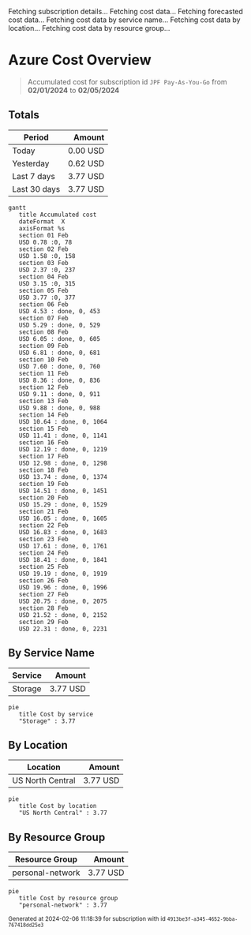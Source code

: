 Fetching subscription details...
Fetching cost data...
Fetching forecasted cost data...
Fetching cost data by service name...
Fetching cost data by location...
Fetching cost data by resource group...
# Azure Cost Overview

> Accumulated cost for subscription id `JPF Pay-As-You-Go` from **02/01/2024** to **02/05/2024**

## Totals

|Period|Amount|
|---|---:|
|Today|0.00 USD|
|Yesterday|0.62 USD|
|Last 7 days|3.77 USD|
|Last 30 days|3.77 USD|

```mermaid
gantt
   title Accumulated cost
   dateFormat  X
   axisFormat %s
   section 01 Feb
   USD 0.78 :0, 78
   section 02 Feb
   USD 1.58 :0, 158
   section 03 Feb
   USD 2.37 :0, 237
   section 04 Feb
   USD 3.15 :0, 315
   section 05 Feb
   USD 3.77 :0, 377
   section 06 Feb
   USD 4.53 : done, 0, 453
   section 07 Feb
   USD 5.29 : done, 0, 529
   section 08 Feb
   USD 6.05 : done, 0, 605
   section 09 Feb
   USD 6.81 : done, 0, 681
   section 10 Feb
   USD 7.60 : done, 0, 760
   section 11 Feb
   USD 8.36 : done, 0, 836
   section 12 Feb
   USD 9.11 : done, 0, 911
   section 13 Feb
   USD 9.88 : done, 0, 988
   section 14 Feb
   USD 10.64 : done, 0, 1064
   section 15 Feb
   USD 11.41 : done, 0, 1141
   section 16 Feb
   USD 12.19 : done, 0, 1219
   section 17 Feb
   USD 12.98 : done, 0, 1298
   section 18 Feb
   USD 13.74 : done, 0, 1374
   section 19 Feb
   USD 14.51 : done, 0, 1451
   section 20 Feb
   USD 15.29 : done, 0, 1529
   section 21 Feb
   USD 16.05 : done, 0, 1605
   section 22 Feb
   USD 16.83 : done, 0, 1683
   section 23 Feb
   USD 17.61 : done, 0, 1761
   section 24 Feb
   USD 18.41 : done, 0, 1841
   section 25 Feb
   USD 19.19 : done, 0, 1919
   section 26 Feb
   USD 19.96 : done, 0, 1996
   section 27 Feb
   USD 20.75 : done, 0, 2075
   section 28 Feb
   USD 21.52 : done, 0, 2152
   section 29 Feb
   USD 22.31 : done, 0, 2231
```

## By Service Name

|Service|Amount|
|---|---:|
|Storage|3.77 USD|

```mermaid
pie
   title Cost by service
   "Storage" : 3.77
```

## By Location

|Location|Amount|
|---|---:|
|US North Central|3.77 USD|

```mermaid
pie
   title Cost by location
   "US North Central" : 3.77
```

## By Resource Group

|Resource Group|Amount|
|---|---:|
|personal-network|3.77 USD|

```mermaid
pie
   title Cost by resource group
   "personal-network" : 3.77
```

<sup>Generated at 2024-02-06 11:18:39 for subscription with id `4913be3f-a345-4652-9bba-767418dd25e3`</sup>
